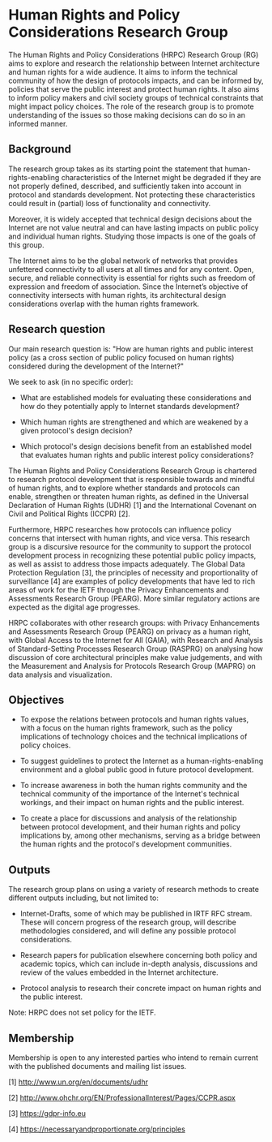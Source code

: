 # Human Rights and Policy Considerations Research Group

The Human Rights and Policy Considerations (HRPC) Research Group (RG) aims
to explore and research the relationship between Internet architecture and
human rights for a wide audience. It aims to inform the technical community
of how the design of protocols impacts, and can be informed by, policies
that serve the public interest and protect human rights. It also aims to
inform policy makers and civil society groups of technical constraints that
might impact policy choices. The role of the research group is to promote
understanding of the issues so those making decisions can do so in an
informed manner.

## Background

The research group takes as its starting point the statement that
human-rights-enabling characteristics of the Internet might be degraded if
they are not properly defined, described, and sufficiently taken into
account in protocol and standards development. Not protecting these
characteristics could result in (partial) loss of functionality and
connectivity.

Moreover, it is widely accepted that technical design decisions about the
Internet are not value neutral and can have lasting impacts on public
policy and individual human rights. Studying those impacts is one of the
goals of this group.

The Internet aims to be the global network of networks that provides
unfettered connectivity to all users at all times and for any content.
Open, secure, and reliable connectivity is essential for rights such as
freedom of expression and freedom of association. Since the Internet’s
objective of connectivity intersects with human rights, its architectural
design considerations overlap with the human rights framework.

## Research question

Our main research question is: "How are human rights and public interest
policy (as a cross section of public policy focused on human rights) considered
during the development of the Internet?"

We seek to ask (in no specific order):

- What are established models for evaluating these considerations and how
  do they potentially apply to Internet standards development?

- Which human rights are strengthened and which are weakened by a given
  protocol's design decision?

- Which protocol's design decisions benefit from an established model that
  evaluates human rights and public interest policy considerations?

The Human Rights and Policy Considerations Research Group is chartered to
research protocol development that is responsible towards and mindful of
human rights, and to explore whether standards and protocols can enable,
strengthen or threaten human rights, as defined in the Universal
Declaration of Human Rights (UDHR) [1] and the International Covenant on
Civil and Political Rights (ICCPR) [2].

Furthermore, HRPC researches how protocols can influence policy concerns
that intersect with human rights, and vice versa. This research group is a
discursive resource for the community to support the protocol development
process in recognizing these potential public policy impacts, as well as
assist to address those impacts adequately. The Global Data Protection
Regulation [3], the principles of necessity and proportionality of
surveillance [4] are examples of policy developments that have led to rich
areas of work for the IETF through the Privacy Enhancements and Assessments
Research Group (PEARG). More similar regulatory actions are expected as the
digital age progresses.

HRPC collaborates with other research groups: with Privacy Enhancements
and Assessments Research Group (PEARG) on privacy as a human right, with
Global Access to the Internet for All (GAIA), with Research and Analysis of
Standard-Setting Processes Research Group (RASPRG) on analysing how discussion
of core architectural principles make value judgements, and with the
Measurement and Analysis for Protocols Research Group (MAPRG) on data analysis
and visualization.

## Objectives

 * To expose the relations between protocols and human rights values, with
   a focus on the human rights framework, such as the policy implications
   of technology choices and the technical implications of policy choices.

 * To suggest guidelines to protect the Internet as a human-rights-enabling
   environment and a global public good in future protocol development.

 * To increase awareness in both the human rights community and the
   technical community of the importance of the Internet's technical
   workings, and their impact on human rights and the public interest.

 * To create a place for discussions and analysis of the relationship
   between protocol development, and their human rights and policy
   implications by, among other mechanisms, serving as a bridge between
   the human rights and the protocol's development communities.

## Outputs

The research group plans on using a variety of research methods to create
different outputs including, but not limited to:

 * Internet-Drafts, some of which may be published in IRTF RFC stream.
   These will concern progress of the research group, will describe
   methodologies considered, and will define any possible protocol
   considerations.

 * Research papers for publication elsewhere concerning both policy and
   academic topics, which can include in-depth analysis, discussions and
   review of the values embedded in the Internet architecture.

 * Protocol analysis to research their concrete impact on human rights and
   the public interest.

Note: HRPC does not set policy for the IETF.

## Membership

Membership is open to any interested parties who intend to remain current
with the published documents and mailing list issues.

[1] http://www.un.org/en/documents/udhr

[2] http://www.ohchr.org/EN/ProfessionalInterest/Pages/CCPR.aspx

[3] https://gdpr-info.eu

[4] https://necessaryandproportionate.org/principles
